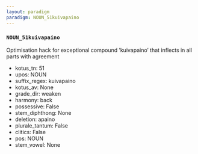 ```yaml
---
layout: paradigm
paradigm: NOUN_51kuivapaino
---
```

### ` NOUN_51kuivapaino `

Optimisation hack for exceptional compound ’kuivapaino’ that inflects in all parts with agreement
* kotus_tn: 51
* upos: NOUN
* suffix_regex: kuivapaino
* kotus_av: None
* grade_dir: weaken
* harmony: back
* possessive: False
* stem_diphthong: None
* deletion: apaino
* plurale_tantum: False
* clitics: False
* pos: NOUN
* stem_vowel: None
